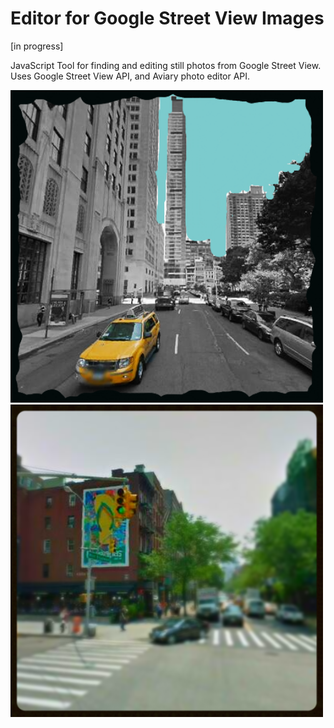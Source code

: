 Editor for Google Street View Images
==========================

[in progress]

JavaScript Tool for finding and editing still photos from Google Street View. Uses Google Street View API, and Aviary photo editor API.

<img class='eg' src='nyc2.png' width='500px'/>
    <img class='eg' src='nyc1.png' />